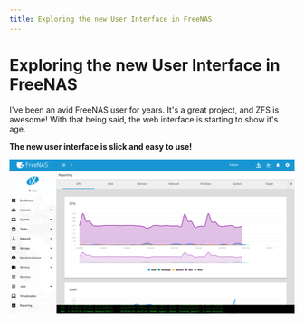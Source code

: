 ```yaml
---
title: Exploring the new User Interface in FreeNAS
---
```

# Exploring the new User Interface in FreeNAS

I've been an avid FreeNAS user for years. It's a great project, and ZFS is awesome! With that being said, the web interface is starting to show it's age.

__The new user interface is slick and easy to use!__

![New FreeNAS UI](/assets/images/freenas-new-ui-monitoring.png)

